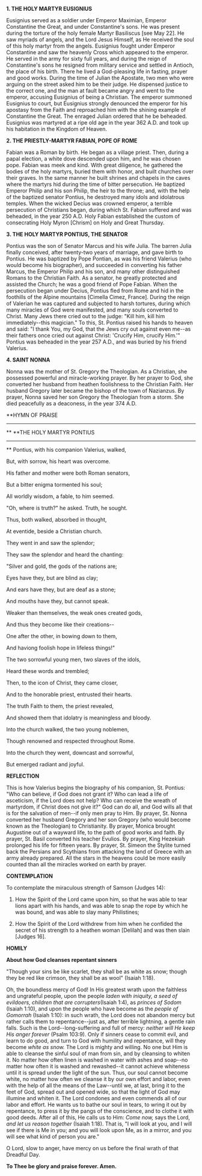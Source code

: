 
**1. THE HOLY MARTYR EUSIGNIUS**

Eusignius served as a soldier under Emperor Maximian, Emperor Constantine the Great, and under Constantine's sons. He was present during the torture of the holy female Martyr Basiliscus [see May 22]. He saw myriads of angels, and the Lord Jesus Himself, as He received the soul of this holy martyr from the angels. Eusignius fought under Emperor Constantine and saw the heavenly Cross which appeared to the emperor. He served in the army for sixty full years, and during the reign of Constantine's sons he resigned from military service and settled in Antioch, the place of his birth. There he lived a God-pleasing life in fasting, prayer and good works. During the time of Julian the Apostate, two men who were arguing on the street asked him to be their judge. He dispensed justice to the correct one, and the man at fault became angry and went to the emperor, accusing Eusignius of being a Christian. The emperor summoned Eusignius to court, but Eusignius strongly denounced the emperor for his apostasy from the Faith and reproached him with the shining example of Constantine the Great. The enraged Julian ordered that he be beheaded. Eusignius was martyred at a ripe old age in the year 362 A.D. and took up his habitation in the Kingdom of Heaven.

**2. THE PRIESTLY-MARTYR FABIAN, POPE OF ROME**

Fabian was a Roman by birth. He began as a village priest. Then, during a papal election, a white dove descended upon him, and he was chosen pope. Fabian was meek and kind. With great diligence, he gathered the bodies of the holy martyrs, buried them with honor, and built churches over their graves. In the same manner he built shrines and chapels in the caves where the martyrs hid during the time of bitter persecution. He baptized Emperor Philip and his son Philip, the heir to the throne; and, with the help of the baptized senator Pontius, he destroyed many idols and idolatrous temples. When the wicked Decius was crowned emperor, a terrible persecution of Christians began, during which St. Fabian suffered and was beheaded, in the year 250 A.D. Holy Fabian established the custom of consecrating Holy Myron [Chrism] on Holy and Great Thursday.

**3. THE HOLY MARTYR PONTIUS, THE SENATOR**

Pontius was the son of Senator Marcus and his wife Julia. The barren Julia finally conceived, after twenty-two years of marriage, and gave birth to Pontius. He was baptized by Pope Pontian, as was his friend Valerius (who would become his biographer), and succeeded in converting his father Marcus, the Emperor Philip and his son, and many other distinguished Romans to the Christian Faith. As a senator, he greatly protected and assisted the Church; he was a good friend of Pope Fabian. When the persecution began under Decius, Pontius fled from Rome and hid in the foothills of the Alpine mountains [Cimella Cimez, France]. During the reign of Valerian he was captured and subjected to harsh tortures, during which many miracles of God were manifested, and many souls converted to Christ. Many Jews there cried out to the judge: "Kill him, kill him immediately--this magician." To this, St. Pontius raised his hands to heaven and said: "I thank You, my God, that the Jews cry out against even me--as their fathers once cried out against Christ: 'Crucify Him, crucify Him.'" Pontius was beheaded in the year 257 A.D., and was buried by his friend Valerius.

**4. SAINT NONNA**

Nonna was the mother of St. Gregory the Theologian. As a Christian, she possessed powerful and miracle-working prayer. By her prayer to God, she converted her husband from heathen foolishness to the Christian Faith. Her husband Gregory later became the bishop of the town of Nazianzus. By prayer, Nonna saved her son Gregory the Theologian from a storm. She died peacefully as a deaconess, in the year 374 A.D.


**HYMN OF PRAISE
**** 
**
**THE HOLY MARTYR PONTIUS
**** 
**
Pontius, with his companion Valerius, walked,
 

But, with sorrow, his heart was overcome.
 

His father and mother were both Roman senators,
 

But a bitter enigma tormented his soul;
 

All worldly wisdom, a fable, to him seemed.
 

"Oh, where is truth?" he asked. Truth, he sought.
 

Thus, both walked, absorbed in thought,
 

At eventide, beside a Christian church.
 

They went in and saw the splendor;
 

They saw the splendor and heard the chanting:
 

"Silver and gold, the gods of the nations are;
 

Eyes have they, but are blind as clay;
 

And ears have they, but are deaf as a stone;
 

And mouths have they, but cannot speak.
 

Weaker than themselves, the weak ones created gods,
 

And thus they become like their creations--
 

One after the other, in bowing down to them,
 

And haviong foolish hope in lifeless things!"
 

The two sorrowful young men, two slaves of the idols,
 

Heard these words and trembled;
 

Then, to the icon of Christ, they came closer,
 

And to the honorable priest, entrusted their hearts.
 

The truth Faith to them, the priest revealed,
 

And showed them that idolatry is meaningless and bloody.
 

Into the church walked, the two young noblemen,
 

Though renowned and respected throughout Rome.
 

Into the church they went, downcast and sorrowful,
 

But emerged radiant and joyful.
 

**REFLECTION**

This is how Valerius begins the biography of his companion, St. Pontius: "Who can believe, if God does not grant it? Who can lead a life of asceticism, if the Lord does not help? Who can receive the wreath of martyrdom, if Christ does not give it?" God can do all, and God wills all that is for the salvation of men--if only men pray to Him. By prayer, St. Nonna converted her husband Gregory and her son Gregory (who would become known as the Theologian) to Christianity. By prayer, Monica brought Augustine out of a wayward life, to the path of good works and faith. By prayer, St. Basil converted his teacher Evulios. By prayer, King Hezekiah prolonged his life for fifteen years. By prayer, St. Simeon the Stylite turned back the Persians and Scythians from attacking the land of Greece with an army already prepared. All the stars in the heavens could be more easily counted than all the miracles worked on earth by prayer.


**CONTEMPLATION**


To contemplate the miraculous strength of Samson (Judges 14):

1.  How the Spirit of the Lord came upon him, so that he was able to tear lions apart with his hands, and was able to snap the rope by which he was bound, and was able to slay many Philistines;

1.  How the Spirit of the Lord withdrew from him when he confided the secret of his strength to a heathen woman [Delilah] and was then slain [Judges 16].


**HOMILY**


**About how God cleanses repentant sinners**

"Though your sins be like scarlet, they shall be as white as snow; though they be red like crimson, they shall be as wool" (Isaiah 1:18).

Oh, the boundless mercy of God! In His greatest wrath upon the faithless and ungrateful people, upon the people *laden with iniquity, a seed of evildoers, children that are corrupters*(Isaiah 1:4), as *princes of Sodom* (Isaiah 1:10), and upon the people who have become as the *people of Gomorrah* (Isaiah 1:10): in such wrath, the Lord does not abandon mercy but rather calls them to repentance--just as, after terrible lightning, a gentle rain falls. Such is the Lord--long-suffering and full of mercy: *neither will He keep His anger forever* (Psalm 103:9). Only if sinners cease to commit evil, and learn to do good, and turn to God with humility and repentance, will they become *white as snow.* The Lord is mighty and willing. No one but Him is able to cleanse the sinful soul of man from sin, and by cleansing to whiten it. No matter how often linen is washed in water with ashes and soap--no matter how often it is washed and rewashed--it cannot achieve whiteness until it is spread under the light of the sun. Thus, our soul cannot become white, no matter how often we cleanse it by our own effort and labor, even with the help of all the means of the Law--until we, at last, bring it to the feet of God, spread out and opened wide, so that the light of God may illumine and whiten it. The Lord condones and even commends all of our labor and effort. He wants us to bathe our soul in tears, to wring it out by repentance, to press it by the pangs of the conscience, and to clothe it with good deeds. After all of this, He calls us to Him: *Come now,* says the Lord, *and let us reason together* (Isaiah 1:18). That is, "I will look at you, and I will see if there is Me in you; and you will look upon Me, as in a mirror, and you will see what kind of person you are."

O Lord, slow to anger, have mercy on us before the final wrath of that Dreadful Day.

**To Thee be glory and praise forever. Amen.**
